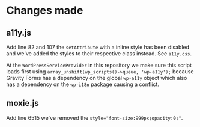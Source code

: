 # Changes made

## a11y.js

Add line 82 and 107 the `setAttribute` with a inline style has been disabled and we've added the styles to their respective class instead. See `a11y.css`.

At the `WordPressServiceProvider` in this repository we make sure this script loads first using `array_unshift(wp_scripts()->queue, 'wp-a11y');` because Gravity Forms has a dependency on the global `wp-a11y` object which also has a dependency on the `wp-i18n` package causing a conflict.

## moxie.js

Add line 6515 we've removed the `style="font-size:999px;opacity:0;"`.
